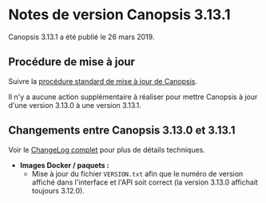 # Notes de version Canopsis 3.13.1

Canopsis 3.13.1 a été publié le 26 mars 2019.

## Procédure de mise à jour

Suivre la [procédure standard de mise à jour de Canopsis](../guide-administration/mise-a-jour/index.md).

Il n'y a aucune action supplémentaire à réaliser pour mettre Canopsis à jour d'une version 3.13.0 à une version 3.13.1.

## Changements entre Canopsis 3.13.0 et 3.13.1

Voir le [ChangeLog complet](https://git.canopsis.net/canopsis/canopsis/blob/develop/CHANGELOG.md) pour plus de détails techniques.

*  **Images Docker / paquets :**
    *  Mise à jour du fichier `VERSION.txt` afin que le numéro de version affiché dans l'interface et l'API soit correct (la version 3.13.0 affichait toujours 3.12.0).
